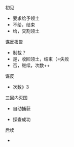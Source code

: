 初见

- 要求给予领土
- 不给，结束
- 给，交割领土

谋反报告

- 制裁？
- 是，收回领土，结束（=失败
- 否，继续，次数++

谋反

- 次数》3

三回内灭国

- 自动捕获

- 探查成功

后续

- 